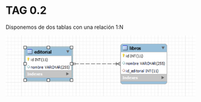 # TAG 0.2

Disponemos de dos tablas con una relación 1:N

![diagrama de la base datos](/screenshots/diagrama02.PNG)